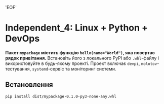 
'EOF'
# Independent_4: Linux + Python + DevOps

**Пакет `mypackage` містить функцію `hello(name="World")`, яка повертає рядок привітання.**
Встановіть його з локального PyPI або `.whl`-файлу і використовуйте в будь-якому проекті.
Проект включає `devpi`, `molotov`-тестування, `systemd`-сервіс та моніторинг системи.

## Встановлення
``` bash
pip install dist/mypackage-0.1.0-py3-none-any.whl
